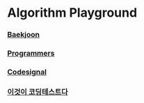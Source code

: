 # Algorithm Playground

<h3><a href="https://github.com/yanggak12/algorithm-py/tree/main/boj">
Baekjoon
</a></h3>

<h3><a href="https://github.com/yanggak12/algorithm-py/tree/main/programmers">
Programmers
</a></h3>

<h3><a href="https://github.com/yanggak12/algorithm-py/tree/main/codesignal">
Codesignal
</a></h3>

<h3><a href="https://github.com/yanggak12/algorithm-py/tree/main/ecodetest">
이것이 코딩테스트다
</a></h3>
